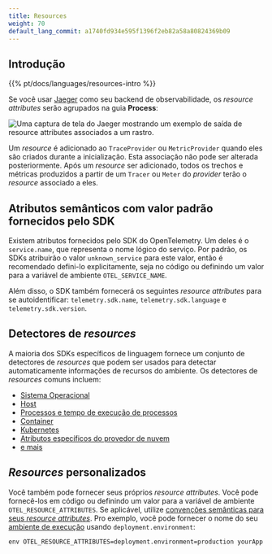 ```yaml
---
title: Resources
weight: 70
default_lang_commit: a1740fd934e595f1396f2eb82a58a80824369b09
---
```


## Introdução

{{% pt/docs/languages/resources-intro %}}

Se você usar [Jaeger](https://www.jaegertracing.io/) como seu backend de
observabilidade, os _resource attributes_ serão agrupados na guia **Process**:

![Uma captura de tela do Jaeger mostrando um exemplo de saída de resource attributes associados a um rastro.](screenshot-jaeger-resources.png)

Um _resource_ é adicionado ao `TraceProvider` ou `MetricProvider` quando eles
são criados durante a inicialização. Esta associação não pode ser alterada
posteriormente. Após um _resource_ ser adicionado, todos os trechos e métricas
produzidos a partir de um `Tracer` ou `Meter` do _provider_ terão o _resource_
associado a eles.

## Atributos semânticos com valor padrão fornecidos pelo SDK

Existem atributos fornecidos pelo SDK do OpenTelemetry. Um deles é o
`service.name`, que representa o nome lógico do serviço. Por padrão, os SDKs
atribuirão o valor `unknown_service` para este valor, então é recomendado
defini-lo explicitamente, seja no código ou definindo um valor para a variável
de ambiente `OTEL_SERVICE_NAME`.

Além disso, o SDK também fornecerá os seguintes _resource attributes_ para se
autoidentificar: `telemetry.sdk.name`, `telemetry.sdk.language` e
`telemetry.sdk.version`.

## Detectores de _resources_

A maioria dos SDKs específicos de linguagem fornece um conjunto de detectores de
_resources_ que podem ser usados para detectar automaticamente informações de
recursos do ambiente. Os detectores de _resources_ comuns incluem:

- [Sistema Operacional](/docs/specs/semconv/resource/os/)
- [Host](/docs/specs/semconv/resource/host/)
- [Processos e tempo de execução de processos](/docs/specs/semconv/resource/process/)
- [Container](/docs/specs/semconv/resource/container/)
- [Kubernetes](/docs/specs/semconv/resource/k8s/)
- [Atributos específicos do provedor de nuvem](/docs/specs/semconv/resource/#cloud-provider-specific-attributes)
- [e mais](/docs/specs/semconv/resource/)

## _Resources_ personalizados

Você também pode fornecer seus próprios _resource attributes_. Você pode
fornecê-los em código ou definindo um valor para a variável de ambiente
`OTEL_RESOURCE_ATTRIBUTES`. Se aplicável, utilize
[convenções semânticas para seus _resource attributes_](/docs/specs/semconv/resource).
Pro exemplo, você pode fornecer o nome do seu
[ambiente de execução](/docs/specs/semconv/resource/deployment-environment/)
usando `deployment.environment`:

```shell
env OTEL_RESOURCE_ATTRIBUTES=deployment.environment=production yourApp
```
